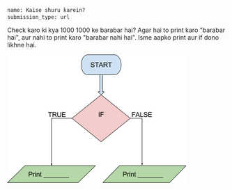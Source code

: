 ```ngMeta
name: Kaise shuru karein?
submission_type: url
```

Check karo ki kya 1000 1000 ke barabar hai? Agar hai to print karo "barabar hai", aur nahi to print karo "barabar nahi hai". Isme aapko print aur if dono likhne hai.

![flowchart image](assets/question_images/question3-image1.png)
